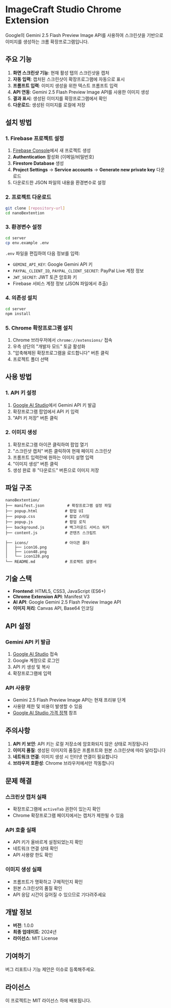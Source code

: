 # ImageCraft Studio Chrome Extension

Google의 Gemini 2.5 Flash Preview Image API를 사용하여 스크린샷을 기반으로 이미지를 생성하는 크롬 확장프로그램입니다.

## 주요 기능

1. **화면 스크린샷 기능**: 현재 활성 탭의 스크린샷을 캡처
2. **자동 입력**: 캡처된 스크린샷이 확장프로그램에 자동으로 표시
3. **프롬프트 입력**: 이미지 생성을 위한 텍스트 프롬프트 입력
4. **API 연동**: Gemini 2.5 Flash Preview Image API를 사용한 이미지 생성
5. **결과 표시**: 생성된 이미지를 확장프로그램에서 확인
6. **다운로드**: 생성된 이미지를 로컬에 저장

## 설치 방법

### 1. Firebase 프로젝트 설정
1. [Firebase Console](https://console.firebase.google.com/)에서 새 프로젝트 생성
2. **Authentication** 활성화 (이메일/비밀번호)
3. **Firestore Database** 생성
4. **Project Settings** → **Service accounts** → **Generate new private key** 다운로드
5. 다운로드한 JSON 파일의 내용을 환경변수로 설정

### 2. 프로젝트 다운로드
```bash
git clone [repository-url]
cd nanoBextention
```

### 3. 환경변수 설정
```bash
cd server
cp env.example .env
```

`.env` 파일을 편집하여 다음 정보를 입력:
- `GEMINI_API_KEY`: Google Gemini API 키
- `PAYPAL_CLIENT_ID`, `PAYPAL_CLIENT_SECRET`: PayPal Live 계정 정보
- `JWT_SECRET`: JWT 토큰 암호화 키
- Firebase 서비스 계정 정보 (JSON 파일에서 추출)

### 4. 의존성 설치
```bash
cd server
npm install
```

### 5. Chrome 확장프로그램 설치
1. Chrome 브라우저에서 `chrome://extensions/` 접속
2. 우측 상단의 "개발자 모드" 토글 활성화
3. "압축해제된 확장프로그램을 로드합니다" 버튼 클릭
4. 프로젝트 폴더 선택

## 사용 방법

### 1. API 키 설정
1. [Google AI Studio](https://aistudio.google.com/)에서 Gemini API 키 발급
2. 확장프로그램 팝업에서 API 키 입력
3. "API 키 저장" 버튼 클릭

### 2. 이미지 생성
1. 확장프로그램 아이콘 클릭하여 팝업 열기
2. "스크린샷 캡처" 버튼 클릭하여 현재 페이지 스크린샷
3. 프롬프트 입력란에 원하는 이미지 설명 입력
4. "이미지 생성" 버튼 클릭
5. 생성 완료 후 "다운로드" 버튼으로 이미지 저장

## 파일 구조

```
nanoBextention/
├── manifest.json          # 확장프로그램 설정 파일
├── popup.html            # 팝업 UI
├── popup.css             # 팝업 스타일
├── popup.js              # 팝업 로직
├── background.js         # 백그라운드 서비스 워커
├── content.js            # 콘텐츠 스크립트

├── icons/                # 아이콘 폴더
│   ├── icon16.png
│   ├── icon48.png
│   └── icon128.png
└── README.md             # 프로젝트 설명서
```

## 기술 스택

- **Frontend**: HTML5, CSS3, JavaScript (ES6+)
- **Chrome Extension API**: Manifest V3
- **AI API**: Google Gemini 2.5 Flash Preview Image API
- **이미지 처리**: Canvas API, Base64 인코딩

## API 설정

### Gemini API 키 발급
1. [Google AI Studio](https://aistudio.google.com/) 접속
2. Google 계정으로 로그인
3. API 키 생성 및 복사
4. 확장프로그램에 입력

### API 사용량
- Gemini 2.5 Flash Preview Image API는 현재 프리뷰 단계
- 사용량 제한 및 비용이 발생할 수 있음
- [Google AI Studio 가격 정책](https://aistudio.google.com/pricing) 참조

## 주의사항

1. **API 키 보안**: API 키는 로컬 저장소에 암호화되지 않은 상태로 저장됩니다
2. **이미지 품질**: 생성된 이미지의 품질은 프롬프트와 원본 스크린샷에 따라 달라집니다
3. **네트워크 연결**: 이미지 생성 시 인터넷 연결이 필요합니다
4. **브라우저 호환성**: Chrome 브라우저에서만 작동합니다

## 문제 해결

### 스크린샷 캡처 실패
- 확장프로그램에 `activeTab` 권한이 있는지 확인
- Chrome 확장프로그램 페이지에서는 캡처가 제한될 수 있음

### API 호출 실패
- API 키가 올바르게 설정되었는지 확인
- 네트워크 연결 상태 확인
- API 사용량 한도 확인

### 이미지 생성 실패
- 프롬프트가 명확하고 구체적인지 확인
- 원본 스크린샷의 품질 확인
- API 응답 시간이 길어질 수 있으므로 기다려주세요

## 개발 정보

- **버전**: 1.0.0
- **최종 업데이트**: 2024년
- **라이선스**: MIT License

## 기여하기

버그 리포트나 기능 제안은 이슈로 등록해주세요.

## 라이선스

이 프로젝트는 MIT 라이선스 하에 배포됩니다.

